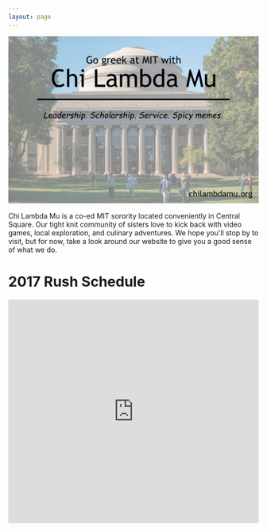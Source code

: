 ```yaml
---
layout: page
---
```


![Banner](/assets/banner.png)

Chi Lambda Mu is a co-ed MIT sorority located conveniently in Central Square. Our tight knit community of sisters love to kick back with video games, local exploration, and culinary adventures. We hope you'll stop by to visit, but for now, take a look around our website to give you a good sense of what we do.

# 2017 Rush Schedule
<iframe src="https://calendar.google.com/calendar/embed?mode=AGENDA&amp;height=450&amp;wkst=1&amp;bgcolor=%23FFFFFF&amp;src=sdujfbmiu34an0ojqcp1ceiqkk%40group.calendar.google.com&amp;color=%23B1440E&amp;ctz=America%2FNew_York" style="border-width:0; width: 1px; min-width: 100%; *width:100%" width="600" height="450" frameborder="0" scrolling="no"></iframe>

